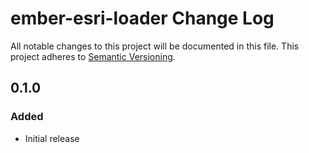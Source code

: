 # ember-esri-loader Change Log
All notable changes to this project will be documented in this file.
This project adheres to [Semantic Versioning](http://semver.org/).

## 0.1.0

### Added
- Initial release
